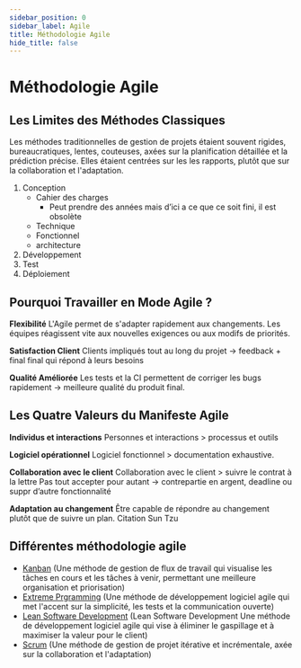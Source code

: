 ```yaml
---
sidebar_position: 0
sidebar_label: Agile
title: Méthodologie Agile
hide_title: false
---
```


# Méthodologie Agile

## Les Limites des Méthodes Classiques

Les méthodes traditionnelles de gestion de projets étaient souvent rigides, bureaucratiques, lentes, couteuses, axées sur la planification détaillée et la prédiction précise. Elles étaient  centrées sur les les rapports, plutôt que sur la collaboration et l'adaptation.

1. Conception
	- Cahier des charges
		- Peut prendre des années mais d’ici a ce que ce soit fini, il est obsolète
	- Technique
	- Fonctionnel
	- architecture
2. Développement
3. Test
4. Déploiement


## Pourquoi Travailler en Mode Agile ?

**Flexibilité**
L'Agile permet de s'adapter rapidement aux changements. Les équipes réagissent vite aux nouvelles exigences ou aux modifs de priorités. 

**Satisfaction Client**
Clients impliqués tout au long du projet → feedback + final final qui répond à leurs besoins

**Qualité Améliorée**
Les tests et la CI permettent de corriger les bugs rapidement → meilleure qualité du produit final.

## Les Quatre Valeurs du Manifeste Agile 

**Individus et interactions**
Personnes et interactions > processus et outils 

**Logiciel opérationnel**
Logiciel fonctionnel > documentation exhaustive.

**Collaboration avec le client**
Collaboration avec le client > suivre le contrat à la lettre
Pas tout accepter pour autant → contrepartie en argent, deadline ou suppr d’autre fonctionnalité 

**Adaptation au changement**
Être capable de répondre au changement plutôt que de suivre un plan.
Citation Sun Tzu
## Différentes méthodologie agile

- [Kanban](./Kanban.md) (Une méthode de gestion de flux de travail qui visualise les tâches en cours et les tâches à venir, permettant une meilleure organisation et priorisation)
- [Extreme Prgramming](./Extreme%20Prgramming.md) (Une méthode de développement logiciel agile qui met l'accent sur la simplicité, les tests et la communication ouverte)
- [Lean Software Development](./Lean%20Software%20Development.md) (Lean Software Development Une méthode de développement logiciel agile qui vise à éliminer le gaspillage et à maximiser la valeur pour le client)
- [Scrum](./scrum/index.md) (Une méthode de gestion de projet itérative et incrémentale, axée sur la collaboration et l'adaptation)
